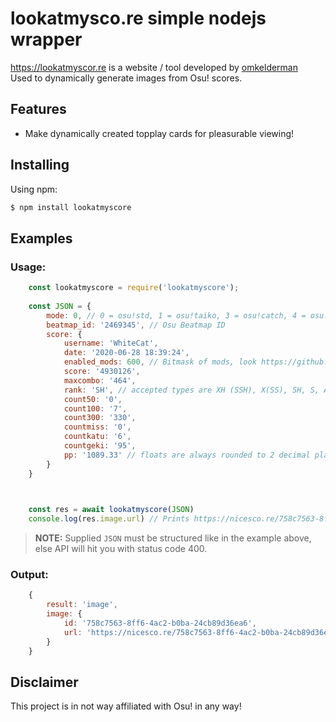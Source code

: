 # lookatmysco.re simple nodejs wrapper
https://lookatmyscor.re is a website / tool developed by [omkelderman][omkelderman] <br/> Used to dynamically generate images from Osu! scores.

## Features

- Make dynamically created topplay cards for pleasurable viewing!

## Installing

Using npm:

```bash
$ npm install lookatmyscore
```

## Examples

### Usage:
```js
    const lookatmyscore = require('lookatmyscore');
    
    const JSON = {
        mode: 0, // 0 = osu!std, 1 = osu!taiko, 3 = osu!catch, 4 = osu!mania
        beatmap_id: '2469345', // Osu Beatmap ID 
        score: {
            username: 'WhiteCat',
            date: '2020-06-28 18:39:24',
            enabled_mods: 600, // Bitmask of mods, look https://github.com/ppy/osu-api/wiki#mods
            score: '4930126',
            maxcombo: '464',
            rank: 'SH', // accepted types are XH (SSH), X(SS), SH, S, A, B, C or D 
            count50: '0',
            count100: '7',
            count300: '330',
            countmiss: '0',
            countkatu: '6',
            countgeki: '95',
            pp: '1089.33' // floats are always rounded to 2 decimal places
        }
    }


    
    const res = await lookatmyscore(JSON)
    console.log(res.image.url) // Prints https://nicesco.re/758c7563-8ff6-4ac2-b0ba-24cb89d36ea6.png
```
> **NOTE:** Supplied `JSON` must be structured like in the example above,
> else API will hit you with status code 400.
### Output:
```js
    {
        result: 'image',
        image: {
            id: '758c7563-8ff6-4ac2-b0ba-24cb89d36ea6',
            url: 'https://nicesco.re/758c7563-8ff6-4ac2-b0ba-24cb89d36ea6.png'
        }
    }
```

## Disclaimer

This project is in not way affiliated with Osu! in any way!

[omkelderman]: https://github.com/omkelderman
